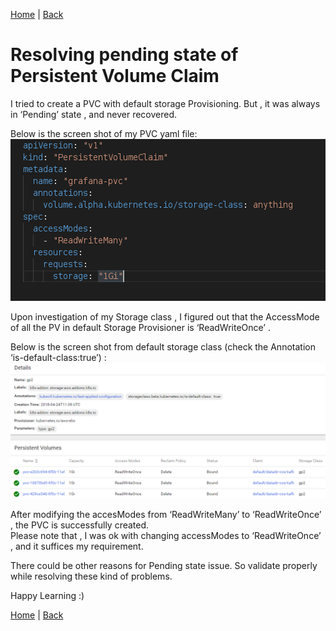 [Home](https://debbiswal.github.io/Tech-BITE) \| [Back](https://debbiswal.github.io/Tech-BITE/#kubernetes)

# Resolving pending state of Persistent Volume Claim

I tried to create a PVC with default storage Provisioning.
But , it was always in ‘Pending’ state , and never recovered.

Below is the screen shot of my PVC yaml file:  
![pvc](images/img1.png)  

Upon investigation of my Storage class  , I figured out that the AccessMode of all the PV in default Storage Provisioner is ‘ReadWriteOnce’ .  

Below is the screen shot from default storage class (check the Annotation ‘is-default-class:true’) :  
![pvc](images/img2.png)  

After modifying the accesModes from ‘ReadWriteMany’ to ‘ReadWriteOnce’ , the PVC is successfully created.  
Please note that , I was ok with changing accessModes to ‘ReadWriteOnce’ , and it suffices my requirement.  

There could be other reasons for Pending state issue. So validate properly while resolving these kind of problems.  

Happy Learning :)  

[Home](https://debbiswal.github.io/Tech-BITE) \| [Back](https://debbiswal.github.io/Tech-BITE/#kubernetes)
